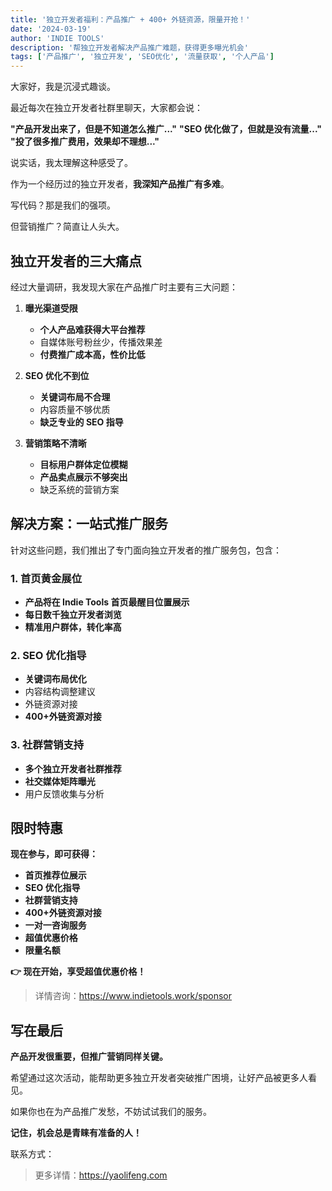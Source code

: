 ```yaml
---
title: '独立开发者福利：产品推广 + 400+ 外链资源，限量开抢！'
date: '2024-03-19'
author: 'INDIE TOOLS'
description: '帮独立开发者解决产品推广难题，获得更多曝光机会'
tags: ['产品推广', '独立开发', 'SEO优化', '流量获取', '个人产品']
---
```


大家好，我是沉浸式趣谈。

最近每次在独立开发者社群里聊天，大家都会说：

**"产品开发出来了，但是不知道怎么推广..."**
**"SEO 优化做了，但就是没有流量..."**
**"投了很多推广费用，效果却不理想..."**

说实话，我太理解这种感受了。

作为一个经历过的独立开发者，**我深知产品推广有多难**。

写代码？那是我们的强项。

但营销推广？简直让人头大。

## 独立开发者的三大痛点

经过大量调研，我发现大家在产品推广时主要有三大问题：

1. **曝光渠道受限**
    - **个人产品难获得大平台推荐**
    - 自媒体账号粉丝少，传播效果差
    - **付费推广成本高，性价比低**

2. **SEO 优化不到位**
    - **关键词布局不合理**
    - 内容质量不够优质
    - **缺乏专业的 SEO 指导**

3. **营销策略不清晰**
    - **目标用户群体定位模糊**
    - **产品卖点展示不够突出**
    - 缺乏系统的营销方案

## 解决方案：一站式推广服务

针对这些问题，我们推出了专门面向独立开发者的推广服务包，包含：

### 1. 首页黄金展位
-   **产品将在 Indie Tools 首页最醒目位置展示**
-   **每日数千独立开发者浏览**
-   **精准用户群体，转化率高**

### 2. SEO 优化指导
-   **关键词布局优化**
-   内容结构调整建议
-   外链资源对接
-   **400+外链资源对接**

### 3. 社群营销支持
-   **多个独立开发者社群推荐**
-   **社交媒体矩阵曝光**
-   用户反馈收集与分析

## 限时特惠

**现在参与，即可获得：**
-   **首页推荐位展示**
-   **SEO 优化指导**
-   **社群营销支持**
-   **400+外链资源对接**
-   **一对一咨询服务**
-   **超值优惠价格**
-   **限量名额**

**👉 现在开始，享受超值优惠价格！**

> 详情咨询：https://www.indietools.work/sponsor

## 写在最后

**产品开发很重要，但推广营销同样关键。**

希望通过这次活动，能帮助更多独立开发者突破推广困境，让好产品被更多人看见。

如果你也在为产品推广发愁，不妨试试我们的服务。

**记住，机会总是青睐有准备的人！**

联系方式：

> 更多详情：https://yaolifeng.com
